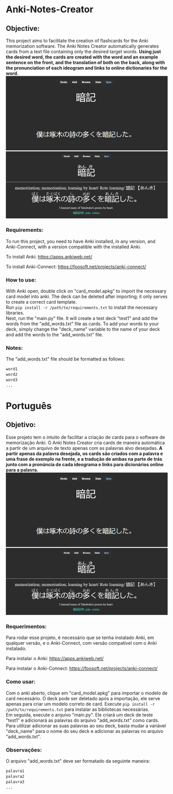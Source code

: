 # Anki-Notes-Creator

## Objective:

This project aims to facilitate the creation of flashcards for the Anki memorization software. The Anki Notes Creator automatically generates cards from a text file containing only the desired target words. **Using just the desired word, the cards are created with the word and an example sentence on the front, and the translation of both on the back, along with the pronunciation of each ideogram and links to online dictionaries for the word.**
![Front](card_front.png)
![Back](card_back.png)

### Requirements:

To run this project, you need to have Anki installed, in any version, and Anki-Connect, with a version compatible with the installed Anki.

To install Anki:
https://apps.ankiweb.net/

To install Anki-Connect:
https://foosoft.net/projects/anki-connect/

### How to use:

With Anki open, double click on "card_model.apkg" to import the necessary card model into anki. The deck can be deleted after importing; it only serves to create a correct card template.  
Run ``` pip install -r /path/to/requirements.txt ``` to install the necessary libraries.  
Next, run the "main.py" file. It will create a test deck "test1" and add the words from the "add_words.txt" file as cards.
To add your words to your deck, simply change the "deck_name" variable to the name of your deck and add the words to the "add_words.txt" file.

### Notes:

The "add_words.txt" file should be formatted as follows:
```txt
word1
word2
word3
...
```

# Português

## Objetivo:

Esse projeto tem o intuito de facilitar a criação de cards para o software de memorização Anki. O Anki Notes Creator cria cards de maneira automática a partir de um arquivo de texto apenas com as palavras alvo desejadas. **A partir apenas da palavra desejada, os cards são criados com a palavra e uma frase de exemplo na frente, e a tradução de ambas na parte de trás junto com a pronúncia de cada ideograma e links para dicionários online para a palavra.**
![Frente](card_front.png)
![Verso](card_back.png)

### Requerimentos:

Para rodar esse projeto, é necessário que se tenha instalado Anki, em qualquer versão, e o Anki-Connect, com versão compatível com o Anki instalado.

Para instalar o Anki:
https://apps.ankiweb.net/

Para instalar o Anki-Connect:
https://foosoft.net/projects/anki-connect/

### Como usar:

Com o anki aberto, clique em "card_model.apkg" para importar o modelo de card necessário. O deck pode ser deletado após a importação, ele serve apenas para criar um modelo correto de card.
Execute ``` pip install -r /path/to/requirements.txt ``` para instalar as bibliotecas necessárias.  
Em seguida, execute o arquivo "main.py". Ele criará um deck de teste "test1" e adicionará as palavras do arquivo "add_words.txt" como cards.
Para utilizar adicionar as suas palavras ao seu deck, basta mudar a variável "deck_name" para o nome do seu deck e adicionar as palavras no arquivo "add_words.txt".

### Observações:

O arquivo "add_words.txt" deve ser formatado da seguinte maneira:
```txt
palavra1
palavra2
palavra3
...
```
